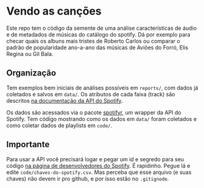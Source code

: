 # Vendo as canções

Este repo tem o código da semente de uma análise características de áudio e de metadados de músicas do catálogo do spotify. Dá por exemplo para checar quais os albuns mais tristes de  Roberto Carlos ou comparar o padrão de popularidade ano-a-ano das músicas de Aviões do Forró, Elis Regina ou Gil Bala. 

## Organização

Tem exemplos bem iniciais de análises possíveis em `reports/`, com dados já coletados e salvos em `data/`. Os atributos de cada faixa (track) são descritos [na documentação da API do Spotify](https://beta.developer.spotify.com/documentation/web-api/reference/object-model/#audio-features-object). 

Os dados são acessados via o pacote [spotifyr](https://github.com/charlie86/spotifyr), um wrapper da API do Spotify. Tem código mostrando como os dados em `data/` foram coletados e como coletar dados de playlists em `code/`. 

## Importante 

Para usar a API você precisará logar e pegar um id e segredo para seu código [na página de desenvolvedores do Spotify](https://developer.spotify.com/my-applications/#!/applications). É rapidinho. Pegue lá e edite `code/chaves-do-spotify.csv`. Mas perceba que esse arquivo (e suas chaves) não devem ir pro github, e por isso estão no `.gitignode`.